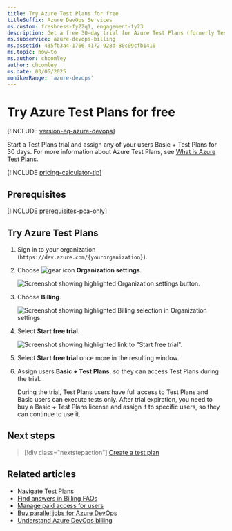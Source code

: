 ```yaml
---
title: Try Azure Test Plans for free
titleSuffix: Azure DevOps Services
ms.custom: freshness-fy22q1, engagement-fy23
description: Get a free 30-day trial for Azure Test Plans (formerly Test Manager).
ms.subservice: azure-devops-billing
ms.assetid: 435fb3a4-1766-4172-928d-80c09cfb1410
ms.topic: how-to
ms.author: chcomley
author: chcomley
ms.date: 03/05/2025
monikerRange: 'azure-devops'
---
```


# Try Azure Test Plans for free

[!INCLUDE [version-eq-azure-devops](../../includes/version-eq-azure-devops.md)]

Start a Test Plans trial and assign any of your users Basic + Test Plans for 30 days. For more information about Azure Test Plans, see [What is Azure Test Plans](../../test/overview.md).

[!INCLUDE [pricing-calculator-tip](../../includes/pricing-calculator-tip.md)]

## Prerequisites

[!INCLUDE [prerequisites-pca-only](../../includes/prerequisites-pca-only.md)]

## Try Azure Test Plans

1. Sign in to your organization (```https://dev.azure.com/{yourorganization}```).
2. Choose ![gear icon](../../media/icons/gear-icon.png) **Organization settings**.

   ![Screenshot showing highlighted Organization settings button.](../../media/settings/open-admin-settings-vert.png)

3. Choose **Billing**.

   ![Screenshot showing highlighted Billing selection in Organization settings.](media/shared/select-billing-organization-settings.png)

4. Select **Start free trial**.

   ![Screenshot showing highlighted link to "Start free trial".](media/try-additional-features/start-free-trial.png)

5. Select **Start free trial** once more in the resulting window.

6. Assign users **Basic + Test Plans**, so they can access Test Plans during the trial. 

   During the trial, Test Plans users have full access to Test Plans and Basic users can execute tests only. After trial expiration, you need to buy a Basic + Test Plans license and assign it to specific users, so they can continue to use it.

## Next steps

> [!div class="nextstepaction"]
> [Create a test plan](../../test/create-a-test-plan.md)

## Related articles

- [Navigate Test Plans](../../test/navigate-test-plans.md)
- [Find answers in Billing FAQs](billing-faq.yml)
- [Manage paid access for users](buy-basic-access-add-users.md)
- [Buy parallel jobs for Azure DevOps](../../pipelines/licensing/concurrent-jobs.md#how-much-do-parallel-jobs-cost)
- [Understand Azure DevOps billing](overview.md)
